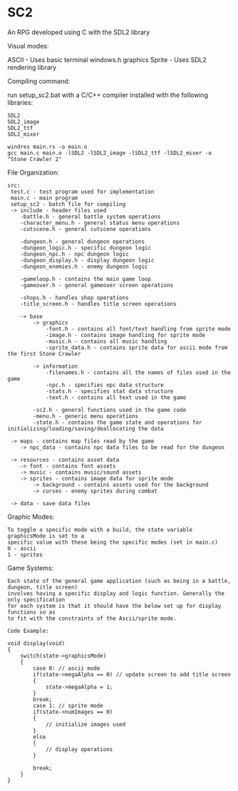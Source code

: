 # SC2

An RPG developed using C with the SDL2 library

Visual modes:

  ASCII - Uses basic terminal windows.h graphics
  Sprite - Uses SDL2 rendering library

Compiling command:

run setup_sc2.bat with a C/C++ compiler installed with the following libraries:
	
	SDL2
	SDL2_image
	SDL2_ttf
	SDL2_mixer

	windres main.rs -o main.o 
	gcc main.c main.o -lSDL2 -lSDL2_image -lSDL2_ttf -lSDL2_mixer -o "Stone Crawler 2"

File Organization:

	src:  
  	 test.c - test program used for implementation  
	 main.c - main program 
	 setup_sc2 - batch file for compiling 
     -> include - header files used
		-battle.h - general battle system operations 
		-character_menu.h - general status menu operations 
		-cutscene.h - general cutscene operations 
		
		-dungeon.h - general dungeon operations 
		-dungeon_logic.h - specific dungeon logic 
		-dungeon_npc.h - npc dungeon logic 
		-dungeon_display.h - display dungeon logic 
		-dungeon_enemies.h - enemy dungeon logic 
		
		-gameloop.h - contains the main game loop 
		-gameover.h - general gameover screen operations
		
		-shops.h - handles shop operations 
		-title_screen.h - handles title screen operations
		
		-> base
			-> graphics
				-font.h - contains all font/text handling from sprite mode 
				-image.h - contains image handling for sprite mode 
				-music.h - contains all music handling 
				-sprite_data.h - contains sprite data for ascii mode from the first Stone Crawler
			
			-> information
				-filenames.h - contains all the names of files used in the game 
				-npc.h - specifies npc data structure
				-stats.h - specifies stat data structure 
				-text.h - contains all text used in the game 
				
			-sc2.h - general functions used in the game code 
			-menu.h - generic menu operations 
			-state.h - contains the game state and operations for initializing/loading/saving/deallocating the data 

     -> maps - contains map files read by the game 
		-> npc_data - contains npc data files to be read for the dungeon 
		
     -> resources - contains asset data 
     	-> font - contains font assets
		-> music - contains music/sound assets
		-> sprites - contains image data for sprite mode
			-> background - contains assets used for the background
			-> curses - enemy sprites during combat

	 -> data - save data files 
	 
	 
Graphic Modes:

	To toggle a specific mode with a build, the state variable graphicsMode is set to a 
	specific value with these being the specific modes (set in main.c)
	0 - ascii
	1 - sprites

Game Systems:

	Each state of the general game application (such as being in a battle, dungeon, title screen)
	involves having a specific display and logic function. Generally the only specification
	for each system is that it should have the below set up for display functions so as
	to fit with the constraints of the Ascii/sprite mode.
	
	Code Example:
	
	void display(void)
	{	
		switch(state->graphicsMode)
		{
			case 0: // ascii mode 
			if(state->megaAlpha == 0) // update screen to add title screen 
			{
				state->megaAlpha = 1;
			}
			break;
			case 1: // sprite mode
			if(state->numImages == 0)
			{
				// initialize images used 
			}
			else
			{
				// display operations 
			}
			
			break;
		}
	}